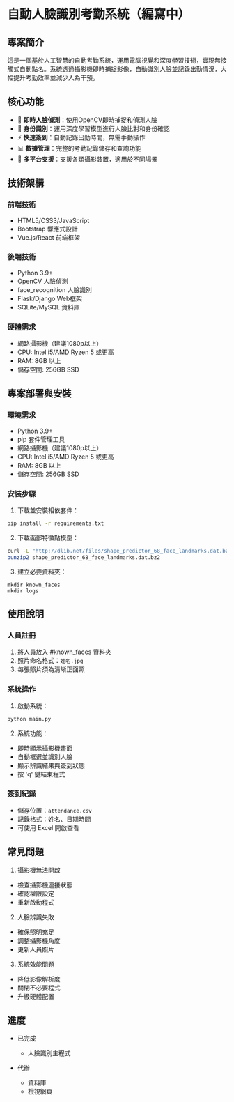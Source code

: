 # 自動人臉識別考勤系統（編寫中）

## 專案簡介

這是一個基於人工智慧的自動考勤系統，運用電腦視覺和深度學習技術，實現無接觸式自動點名。系統透過攝影機即時捕捉影像，自動識別人臉並記錄出勤情況，大幅提升考勤效率並減少人為干預。

## 核心功能

- 🎥 **即時人臉偵測**：使用OpenCV即時捕捉和偵測人臉
- 👤 **身份識別**：運用深度學習模型進行人臉比對和身份確認
- ⚡ **快速簽到**：自動記錄出勤時間，無需手動操作
- 📊 **數據管理**：完整的考勤記錄儲存和查詢功能
- 📱 **多平台支援**：支援各類攝影裝置，適用於不同場景

## 技術架構

### 前端技術

- HTML5/CSS3/JavaScript
- Bootstrap 響應式設計
- Vue.js/React 前端框架

### 後端技術

- Python 3.9+
- OpenCV 人臉偵測
- face_recognition 人臉識別
- Flask/Django Web框架
- SQLite/MySQL 資料庫

### 硬體需求

- 網路攝影機（建議1080p以上）
- CPU: Intel i5/AMD Ryzen 5 或更高
- RAM: 8GB 以上
- 儲存空間: 256GB SSD

## 專案部署與安裝

### 環境需求

- Python 3.9+
- pip 套件管理工具
- 網路攝影機（建議1080p以上）
- CPU: Intel i5/AMD Ryzen 5 或更高
- RAM: 8GB 以上
- 儲存空間: 256GB SSD

### 安裝步驟

1. 下載並安裝相依套件：
```bash
pip install -r requirements.txt
```

2. 下載面部特徵點模型：
```bash
curl -L "http://dlib.net/files/shape_predictor_68_face_landmarks.dat.bz2" -o shape_predictor_68_face_landmarks.dat.bz2
bunzip2 shape_predictor_68_face_landmarks.dat.bz2
```

3. 建立必要資料夾：
```
mkdir known_faces
mkdir logs
```

## 使用說明

### 人員註冊

1. 將人員放入 #known_faces 資料夾
2. 照片命名格式：`姓名.jpg`
3. 每張照片須為清晰正面照

### 系統操作

1. 啟動系統：
```bash
python main.py
```

2. 系統功能：
* 即時顯示攝影機畫面
* 自動框選並識別人臉
* 顯示辨識結果與簽到狀態
* 按 'q' 鍵結束程式

### 簽到紀錄
* 儲存位置：`attendance.csv`
* 記錄格式：姓名、日期時間
* 可使用 Excel 開啟查看

## 常見問題

1. 攝影機無法開啟
* 檢查攝影機連接狀態
* 確認權限設定
* 重新啟動程式

2. 人臉辨識失敗
* 確保照明充足
* 調整攝影機角度
* 更新人員照片

3. 系統效能問題
* 降低影像解析度
* 關閉不必要程式
* 升級硬體配置

## 進度
- 已完成
   * 人臉識別主程式

- 代辦
   * 資料庫
   * 檢視網頁